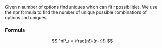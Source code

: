Given n number of options find uniques which can fit r possibilities. We use the npr formula to find the number of unique possible combinations of options and uniques.

### Formula
$$
^nP_r = \frac{n!}{(n-r)!}
$$
